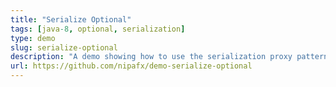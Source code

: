 ```yaml
---
title: "Serialize Optional"
tags: [java-8, optional, serialization]
type: demo
slug: serialize-optional
description: "A demo showing how to use the serialization proxy pattern to serialize Optional instances"
url: https://github.com/nipafx/demo-serialize-optional
---
```

